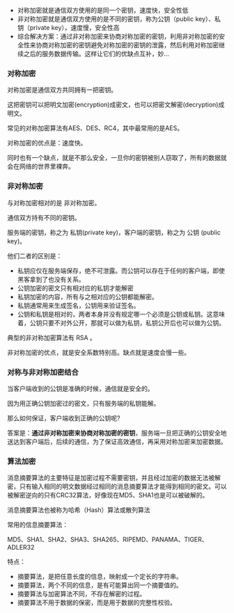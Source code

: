 - 对称加密就是通信双方使用的是同一个密钥，速度快，安全性低
- 非对称加密就是通信双方使用的是不同的密钥，称为公钥（public key）、私钥（private key），速度慢，安全性高
- 综合解决方案：通过非对称加密来协商对称加密的密钥，利用非对称加密的安全性来协商对称加密的密钥避免对称加密的密钥的泄露，然后利用对称加密继续之后的服务数据传输。这样让它们的优缺点互补，妙...

###  对称加密

对称加密是通信双方共同拥有一把密钥。

这把密钥可以把明文加密(encryption)成密文，也可以把密文解密(decryption)成明文。

常见的对称加密算法有AES、DES、RC4，其中最常用的是AES。

对称加密的优点是：速度快。

同时也有一个缺点，就是不那么安全，一旦你的密钥被别人窃取了，所有的数据就会在网络的世界里裸奔。

### 非对称加密

与对称加密相对的是 非对称加密。

通信双方持有不同的密钥。

服务端的密钥，称之为 私钥(private key)，客户端的密钥，称之为 公钥 (public key)。

他们二者的区别是：

- 私钥应仅在服务端保存，绝不可泄露。而公钥可以存在于任何的客户端，即使黑客拿到了也没有关系。
- 公钥加密的密文只有相对应的私钥才能解密
- 私钥加密的内容，所有与之相对应的公钥都能解密。
- 私钥通常用来生成签名，公钥用来验证签名。
- 公钥和私钥是相对的，两者本身并没有规定哪一个必须是公钥或私钥。这意味着，公钥只要不对外公开，那就可以做为私钥，私钥公开后也可以做为公钥。

典型的非对称加密算法有 RSA 。

非对称加密的优点，就是安全系数特别高。缺点就是速度会慢一些。

### 对称与非对称加密结合

当客户端收到的公钥是准确的时候，通信就是安全的。

因为用正确公钥加密过的密文，只有服务端的私钥能解。

那么如何保证，客户端收到正确的公钥呢?

答案是：**通过非对称加密来协商对称加密的密钥**，服务端一旦把正确的公钥安全地送达到客户端后，后续的通信，为了保证高效通信，再采用对称加密来加密数据。

### 算法加密

消息摘要算法的主要特征是加密过程不需要密钥，并且经过加密的数据无法被解密，只有输入相同的明文数据经过相同的消息摘要算法才能得到相同的密文。可以被解密逆向的只有CRC32算法，好像现在MD5、SHA1也是可以被破解的。

消息摘要算法也被称为哈希（Hash）算法或散列算法

常用的信息摘要算法：

MD5、SHA1、SHA2、SHA3、SHA265、RIPEMD、PANAMA、TIGER、ADLER32

特点：

- 摘要算法，是把任意长度的信息，映射成一个定长的字符串。
- 摘要算法，两个不同的信息，是有可能算出同一个摘要值的。
- 摘要算法与加密算法不同，不存在解密的过程。
- 摘要算法不用于数据的保密，而是用于数据的完整性校验。